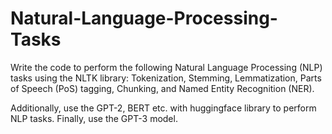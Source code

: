 # Natural-Language-Processing-Tasks

Write the code to perform the following Natural Language Processing (NLP) tasks using
the NLTK library: Tokenization, Stemming, Lemmatization, Parts of Speech (PoS)
tagging, Chunking, and Named Entity Recognition (NER).

Additionally, use the GPT-2, BERT etc. with huggingface library to perform NLP tasks.
Finally, use the GPT-3 model.
